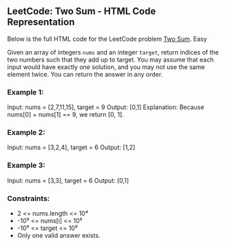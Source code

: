 ## LeetCode: Two Sum - HTML Code Representation

Below is the full HTML code for the LeetCode problem [Two Sum](https://leetcode.com/problems/two-sum/). 
Easy  

Given an array of integers `nums` and an integer `target`, return indices of the two numbers such that they add up to target.
You may assume that each input would have exactly one solution, and you may not use the same element twice.
You can return the answer in any order.

### Example 1:
Input: nums = [2,7,11,15], target = 9
Output: [0,1]
Explanation: Because nums[0] + nums[1] == 9, we return [0, 1].

### Example 2:
Input: nums = [3,2,4], target = 6
Output: [1,2]

### Example 3:
Input: nums = [3,3], target = 6
Output: [0,1]

### Constraints:
- 2 <= nums.length <= 10⁴  
- -10⁹ <= nums[i] <= 10⁹  
- -10⁹ <= target <= 10⁹  
- Only one valid answer exists.
